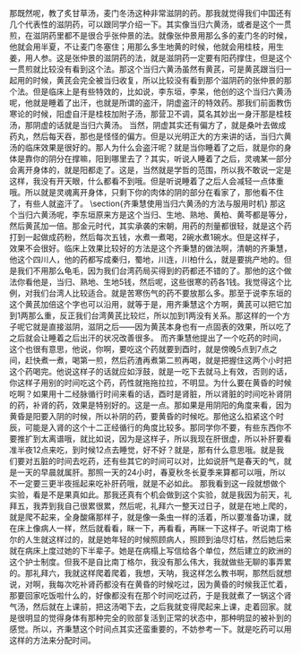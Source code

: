 那既然呢，教了炙甘草汤，麦门冬汤这种非常滋阴的药。那我就觉得我们中国还有几个代表性的滋阴药，可以跟同学介绍一下。其实像当归六黄汤，或者是这个一贯煎，在滋阴药里都不是很合乎张仲景的法。就像张仲景用那么多的麦门冬的时候，他就会用半夏，不让麦门冬塞住；用那么多生地黄的时候，他就会用桂枝，用生姜，用人参。这是张仲景的滋阴药的法，就是滋阴药一定要有阳药撑住，但是这个一贯煎就比较没有看到这个法。那这个当归六黄汤虽然有黄芪，可是黄芪跟当归一起用的时候，黄芪会完全被当归收复，所以比较没有看到那个滋阴药的张仲景的那个法。但是临床上是有些特效的，比如说，李东垣，李杲，他创的这个当归六黄汤呢，他就是睡着了出汗，也就是所谓的盗汗，阴虚盗汗的特效药。那我们前面教伤寒论的时候，阳虚自汗是桂枝加附子汤，那营卫不调，莫名其妙出一身汗那是桂枝汤，那阴虚的话就是当归六黄汤。
当然，阴虚其实还有偏方了，就是桑叶去做成药丸，然后每天吞，那也是怪怪的偏方。但是以光明正大的方来讲的话，当归六黄汤的临床效果是很好的。那人为什么会盗汗呢？就是当你睡着了之后，就是你的身体是靠你的阴分在撑嘛，阳到哪里去了？其实，听说人睡着了之后，灵魂某一部分会离开身体的，就是阳都走了。这是，当然就是学哲的范围，所以我不敢说一定是这样，我没有开天眼，什么都看不到哦。但是听说睡着了之后人会减轻一点体重哦。所以就是灵魂离开身体，只剩下你的肉体的阴的部分在看家了，那他看不住了，有些人就盗汗了。
\section{齐秉慧使用当归六黄汤的方法与服用时机}
那这个当归六黄汤呢，李东垣原来方是这个当归、生地、熟地、黄柏、黄芩都是等分，然后黄芪加一倍。那金元时代，其实承袭的宋朝，用药的剂量都很轻，就是这个药打到一起做成药粉，然后每次五钱，水煮一煮喝，2碗水煮1碗水。但是这样子，效果不会很好。临床上效果比较好的方法是这个齐秉慧的做法啊，清朝的齐秉慧，他这个四川人，他的药都写成秦归，蜀地，川连，川柏什么，就是要挑产地的。但是我们不用那么龟毛，因为我们台湾药局买得到的药都还不错的了。那他的这个做法你看他是，当归、熟地、生地5钱，然后呢，这些很寒的药各1钱。我觉得这个比例，对我们台湾人比较适合。就是苦寒伤气的药不要放那么多。那至于说李东垣的这个黄芪加倍这个字也可以沿用，就等于是，用齐秉慧这个方啊，黄芪可以把它加到1两那么重，反正我们台湾黄芪比较烂，所以加到1两没有关系。那这样的一个方子呢它就是直接滋阴，滋阴之后——因为黄芪本身也有一点固表的效果，所以吃了之后就会让睡着之后出汗的状况改善很多。
而齐秉慧他提出了一个吃药的时间，这个也很有意思，他说，你啊，要吃这个药就要到酉时，就是傍晚5点到7点之间，赶快煮一煮，喝第一煎，然后药渣再煮第二煎再喝，就是把握住这两个小时把这个药喝完。他说这样子的话就应如浮鼓，就是一吃下去就马上有效，否则的话，你这样子用别的时间吃这个药，药性就拖拖拉拉，不明显。为什么要在黄昏的时候吃啊？如果用十二经脉循行时间来看的话，酉时是肾脏，所以肾脏的时间吃补肾阴的药，补肾的药，效果是特别好的。这是一点。那如果是用阴阳的角度来看，因为黄昏是阳要入阴的时候，所以补阴的药，要黄昏的时候吃。那他这么掐紧这个时辰，可能是入肾的这个十二正经循行的角度比较多。那同学你不要，有些东西你不要推扩到太离谱哦，就比如说，因为是这样子，所以我现在肝很虚，所以补肝要看准半夜12点来吃，到时候12点去睡觉，好不好？就是，那有什么意思哦。就是我们要对五脏的时间去吃药，还有些其它的时间可以对，比如说肝气是春天的气，就是一天的早晨就属肝。那照一天的24小时，春夏秋冬长夏季来算都可以哦，所以不一定要三更半夜摇起来吃补肝药哦，就是不必如此。
那我看到这一段就想做个实验，看是不是果真如此。那我还真有个机会做到这个实验，就是我因为前天，礼拜五，我弄到我自己很累很累，然后呢，礼拜六一整天过日子，就是在地上爬的，就是爬不起来，全身酸痛那样子，就是像一条虫一样的活着，所以要准备功课，就在床上像病人一样，然后就看看，眯一下，再看看，再眯一下这样子。听说南丁格尔的人生就这样过的，就是她年轻的时候照顾病人，照顾到油尽灯枯，然后她后来就在病床上度过她的下半辈子。她是在病榻上写信给各个单位，然后建立的欧洲的这个护士制度。但我不是自比南丁格尔，我没有那么伟大，我就做些无聊的事弄累的。那礼拜六，我就这样爬着爬着，我想，天呐，我这样怎么教书啊，那然后就想说，对啊，我每次吃补肾药都没有在黄昏的时候吃过，因为黄昏的时候我正忙着，那要回家吃饭啦什么的，好像都没有在那个时间吃过药，于是我就煮了一锅这个肾气汤，然后就在上课前，把这汤喝下去，之后我就变得爬起来上课，走着回家。就是很明显的觉得身体有那种完全的败部复活到正常的状态中，那种明显的被补到的感觉。所以，齐秉慧这个时间点其实还蛮重要的，不妨参考一下。就是吃药可以用这样的方法来分配时间。
